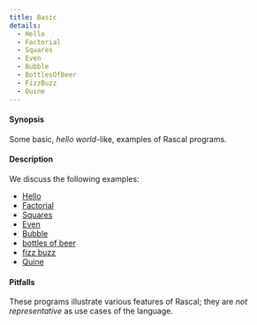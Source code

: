 ```yaml
---
title: Basic
details:
  - Hello
  - Factorial
  - Squares
  - Even
  - Bubble
  - BottlesOfBeer
  - FizzBuzz
  - Quine
---
```


#### Synopsis

Some basic, _hello world_-like, examples of Rascal programs.

#### Description

We discuss the following examples:
* [Hello](../../Recipes/Basic/Hello/index.md)
* [Factorial](../../Recipes/Basic/Factorial/index.md)
* [Squares](../../Recipes/Basic/Squares/index.md)
* [Even](../../Recipes/Basic/Even/index.md)
* [Bubble](../../Recipes/Basic/Bubble/index.md)
* [bottles of beer](../../Recipes/Basic/BottlesOfBeer/index.md)
* [fizz buzz](../../Recipes/Basic/FizzBuzz/index.md)
* [Quine](../../Recipes/Basic/Quine/index.md)


#### Pitfalls

These programs illustrate various features of Rascal; they are *not representative* as use cases of the language.


